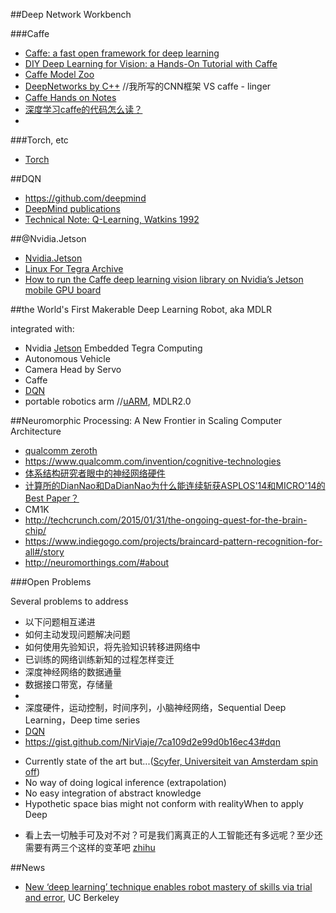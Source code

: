 ##Deep Network Workbench

###Caffe

* [Caffe: a fast open framework for deep learning](https://github.com/BVLC/caffe)
* [DIY Deep Learning for Vision: a Hands-On Tutorial with Caffe](https://github.com/BVLC/caffe-tutorial/blob/master/index.md)
* [Caffe Model Zoo](https://github.com/BVLC/caffe/wiki/Model-Zoo)
* [DeepNetworks by C++](http://blog.csdn.net/linger2012liu/article/category/2146595) //我所写的CNN框架 VS caffe - linger
* [Caffe Hands on Notes](https://yufeigan.github.io/)
* [深度学习caffe的代码怎么读？](http://www.zhihu.com/question/27982282)
* 

###Torch, etc

* [Torch](http://torch.ch/)

##DQN

* https://github.com/deepmind
* [DeepMind publications](http://deepmind.com/publications.html)
* [Technical Note: Q-Learning, Watkins 1992](http://www.gatsby.ucl.ac.uk/~dayan/papers/cjch.pdf)

##@Nvidia.Jetson

* [Nvidia.Jetson](https://developer.nvidia.com/get-started-jetson)
* [Linux For Tegra Archive](https://developer.nvidia.com/embedded/linux-tegra)
* [How to run the Caffe deep learning vision library on Nvidia’s Jetson mobile GPU board](http://petewarden.com/2014/10/25/how-to-run-the-caffe-deep-learning-vision-library-on-nvidias-jetson-mobile-gpu-board/)

##the World's First Makerable Deep Learning Robot, aka MDLR

integrated with:

* Nvidia [Jetson](https://developer.nvidia.com/get-started-jetson) Embedded Tegra Computing
* Autonomous Vehicle
* Camera Head by Servo
* Caffe
* [DQN](https://gist.github.com/NirViaje/7ca109d2e99d0b16ec43#dqn)
* portable robotics arm //[uARM](https://www.kickstarter.com/projects/ufactory/uarm-put-a-miniature-industrial-robot-arm-on-your/description), MDLR2.0

##Neuromorphic Processing: A New Frontier in Scaling Computer Architecture

* [qualcomm zeroth](https://www.qualcomm.com/invention/cognitive-technologies/zeroth)
 * https://www.qualcomm.com/invention/cognitive-technologies
* [体系结构研究者眼中的神经网络硬件](http://mp.weixin.qq.com/s?__biz=MzA4MjE5NjAzMg==&mid=208687334&idx=1&sn=b6f6cfd24d484c835738a6cbb8376f76&scene=1&from=singlemessage&isappinstalled=0#rd)
* [计算所的DianNao和DaDianNao为什么能连续斩获ASPLOS'14和MICRO'14的Best Paper？](http://www.zhihu.com/question/29269842/answer/55912804)
* CM1K
 * http://techcrunch.com/2015/01/31/the-ongoing-quest-for-the-brain-chip/
 * https://www.indiegogo.com/projects/braincard-pattern-recognition-for-all#/story
 * http://neuromorthings.com/#about

###Open Problems

Several problems to address

* 以下问题相互递进
 * 如何主动发现问题解决问题
 * 如何使用先验知识，将先验知识转移进网络中
 * 已训练的网络训练新知的过程怎样变迁
* 深度神经网络的数据通量
 * 数据接口带宽，存储量
 * 
* 深度硬件，运动控制，时间序列，小脑神经网络，Sequential Deep Learning，Deep time series
 * [DQN](https://github.com/deepmind)
 * https://gist.github.com/NirViaje/7ca109d2e99d0b16ec43#dqn
- Currently state of the art but...([Scyfer, Universiteit van Amsterdam spin off](http://scyfer.nl/wp-content/uploads/2014/06/Neural-Networks-and-Deep-Learning-1.pdf))
 - No way of doing logical inference (extrapolation)
 - No easy integration of abstract knowledge
 - Hypothetic space bias might not conform with realityWhen to apply Deep
* 看上去一切触手可及对不对？可是我们离真正的人工智能还有多远呢？至少还需要有两三个这样的变革吧 [zhihu](http://www.zhihu.com/question/31430100/answer/51997378)
 
##News

* [New ‘deep learning’ technique enables robot mastery of skills via trial and error](http://news.berkeley.edu/2015/05/21/deep-learning-robot-masters-skills-via-trial-and-error/), UC Berkeley

